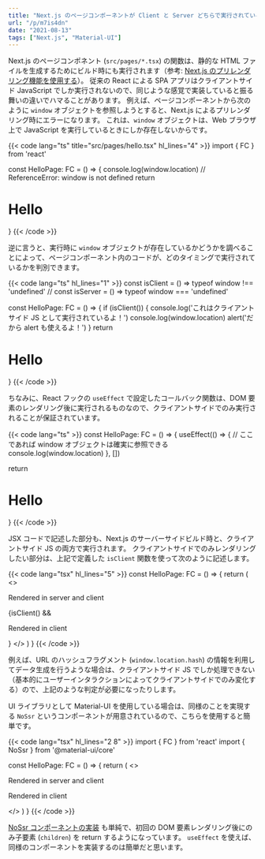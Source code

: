 ```yaml
---
title: "Next.js のページコンポーネントが Client と Server どちらで実行されているか調べる (isServer, isClient, NoSsr)"
url: "/p/m7is4dn"
date: "2021-08-13"
tags: ["Next.js", "Material-UI"]
---
```


Next.js のページコンポネント (`src/pages/*.tsx`) の関数は、静的な HTML ファイルを生成するためにビルド時にも実行されます（参考: [Next.js のプリレンダリング機能を使用する](/p/iv4agnt)）。
従来の React による SPA アプリはクライアントサイド JavaScript でしか実行されないので、同じような感覚で実装していると振る舞いの違いでハマることがあります。
例えば、ページコンポーネントから次のように `window` オブジェクトを参照しようとすると、Next.js によるプリレンダリング時にエラーになります。
これは、`window` オブジェクトは、Web ブラウザ上で JavaScript を実行しているときにしか存在しないからです。

{{< code lang="ts" title="src/pages/hello.tsx" hl_lines="4" >}}
import { FC } from 'react'

const HelloPage: FC = () => {
  console.log(window.location) // ReferenceError: window is not defined
  return <h1>Hello</h1>
}
{{< /code >}}

逆に言うと、実行時に `window` オブジェクトが存在しているかどうかを調べることによって、ページコンポーネント内のコードが、どのタイミングで実行されているかを判別できます。

{{< code lang="ts" hl_lines="1" >}}
const isClient = () => typeof window !== 'undefined'
// const isServer = () => typeof window === 'undefined'

const HelloPage: FC = () => {
  if (isClient()) {
    console.log('これはクライアントサイド JS として実行されているよ！')
    console.log(window.location)
    alert('だから alert も使えるよ！')
  }
  return <h1>Hello</h1>
}
{{< /code >}}

ちなみに、React フックの `useEffect` で設定したコールバック関数は、DOM 要素のレンダリング後に実行されるものなので、クライアントサイドでのみ実行されることが保証されています。

{{< code lang="ts" >}}
const HelloPage: FC = () => {
  useEffect(() => {
    // ここであれば window オブジェクトは確実に参照できる
    console.log(window.location)
  }, [])

  return <h1>Hello</h1>
}
{{< /code >}}

JSX コードで記述した部分も、Next.js のサーバーサイドビルド時と、クライアントサイド JS の両方で実行されます。
クライアントサイドでのみレンダリングしたい部分は、上記で定義した `isClient` 関数を使って次のように記述します。

{{< code lang="tsx" hl_lines="5" >}}
const HelloPage: FC = () => {
  return (
    <>
      <p>Rendered in server and client</p>
      {isClient() && <p>Rendered in client</p>}
    </>
  )
}
{{< /code >}}

例えば、URL のハッシュフラグメント (`window.location.hash`) の情報を利用してデータ生成を行うような場合は、クライアントサイド JS でしか処理できない（基本的にユーザーインタラクションによってクライアントサイドでのみ変化する）ので、上記のような判定が必要になったりします。

UI ライブラリとして Material-UI を使用している場合は、同様のことを実現する `NoSsr` というコンポーネントが用意されているので、こちらを使用すると簡単です。

{{< code lang="tsx" hl_lines="2 8" >}}
import { FC } from 'react'
import { NoSsr } from '@material-ui/core'

const HelloPage: FC = () => {
  return (
    <>
      <p>Rendered in server and client</p>
      <NoSsr><p>Rendered in client</p></NoSsr>
    </>
  )
}
{{< /code >}}

[NoSsr コンポーネントの実装](https://github.com/mui-org/material-ui/blob/e85ce447ae4da2b814fd68803a6196f3f7c9f4db/packages/material-ui-unstyled/src/NoSsr/NoSsr.js#L14) も単純で、初回の DOM 要素レンダリング後にのみ子要素 (`children`) を return するようになっています。
`useEffect` を使えば、同様のコンポーネントを実装するのは簡単だと思います。

